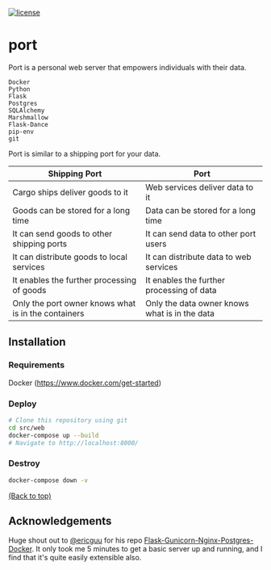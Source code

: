 [![license](https://img.shields.io/badge/license-MIT-blue.svg)](https://choosealicense.com/)

# port

Port is a personal web server that empowers individuals with their data. 

    Docker
    Python
    Flask
    Postgres
    SQLAlchemy
    Marshmallow
    Flask-Dance
    pip-env
    git
    
Port is similar to a shipping port for your data.
    
| Shipping Port | Port |
| --- | --- |
| Cargo ships deliver goods to it | Web services deliver data to it |
| Goods can be stored for a long time | Data can be stored for a long time |
| It can send goods to other shipping ports | It can send data to other port users |
| It can distribute goods to local services | It can distribute data to web services |
| It enables the further processing of goods | It enables the further processing of data |
| Only the port owner knows what is in the containers | Only the data owner knows what is in the data |

## Installation

### Requirements

Docker (https://www.docker.com/get-started)

### Deploy

```bash
# Clone this repository using git
cd src/web
docker-compose up --build
# Navigate to http://localhost:8000/
```

### Destroy

```bash
docker-compose down -v
```


[(Back to top)](#top)

## Acknowledgements

Huge shout out to [@ericguu](https://github.com/ericcgu) for his repo [Flask-Gunicorn-Nginx-Postgres-Docker](https://github.com/ericcgu/Flask-Gunicorn-Nginx-Postgres-Docker). It only took me 5 minutes to get a basic server up and running, and I find that it's quite easily extensible also.
